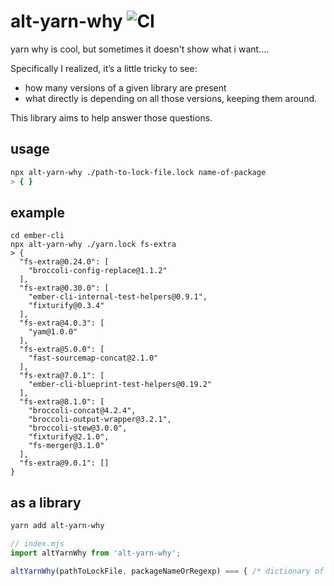 # alt-yarn-why ![CI](https://github.com/stefanpenner/alt-yarn-why/workflows/CI/badge.svg)

yarn why is cool, but sometimes it doesn't show what i want....

Specifically I realized, it’s a little tricky to see:

* how many versions of a given library are present
* what directly is depending on all those versions, keeping them around.


This library aims to help answer those questions.


## usage

```sh
npx alt-yarn-why ./path-to-lock-file.lock name-of-package
> { }
```

## example

```
cd ember-cli
npx alt-yarn-why ./yarn.lock fs-extra
> {
  "fs-extra@0.24.0": [
    "broccoli-config-replace@1.1.2"
  ],
  "fs-extra@0.30.0": [
    "ember-cli-internal-test-helpers@0.9.1",
    "fixturify@0.3.4"
  ],
  "fs-extra@4.0.3": [
    "yam@1.0.0"
  ],
  "fs-extra@5.0.0": [
    "fast-sourcemap-concat@2.1.0"
  ],
  "fs-extra@7.0.1": [
    "ember-cli-blueprint-test-helpers@0.19.2"
  ],
  "fs-extra@8.1.0": [
    "broccoli-concat@4.2.4",
    "broccoli-output-wrapper@3.2.1",
    "broccoli-stew@3.0.0",
    "fixturify@2.1.0",
    "fs-merger@3.1.0"
  ],
  "fs-extra@9.0.1": []
}
```

## as a library

```sh
yarn add alt-yarn-why
```

```js
// index.mjs
import altYarnWhy from 'alt-yarn-why';

altYarnWhy(pathToLockFile, packageNameOrRegexp) === { /* dictionary of <matched> to [...retainers] */ }
```
